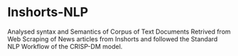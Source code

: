 # Inshorts-NLP
Analysed syntax and Semantics of Corpus of Text Documents Retrived from Web Scraping of News articles from Inshorts and followed the Standard NLP Workflow of the CRISP-DM model.
